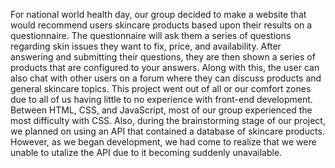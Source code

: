 For national world health day, our group decided to make a website that would recommend users skincare products based upon their results on a questionnaire. The questionnaire will ask them a series of questions regarding skin issues they want to fix, price, and availability. After answering and submitting their questions, they are then shown a series of products that are configured to your answers. Along with this, the user can also chat with other users on a forum where they can discuss products and general skincare topics.
This project went out of all or our comfort zones due to all of us having little to no experience with front-end development. Between HTML, CSS, and JavaScript, most of our group experienced the most difficulty with CSS. Also, during the brainstorming stage of our project, we planned on using an API that contained a database of skincare products. However, as we began development, we had come to realize that we were unable to utalize the API due to it becoming suddenly unavailable.

